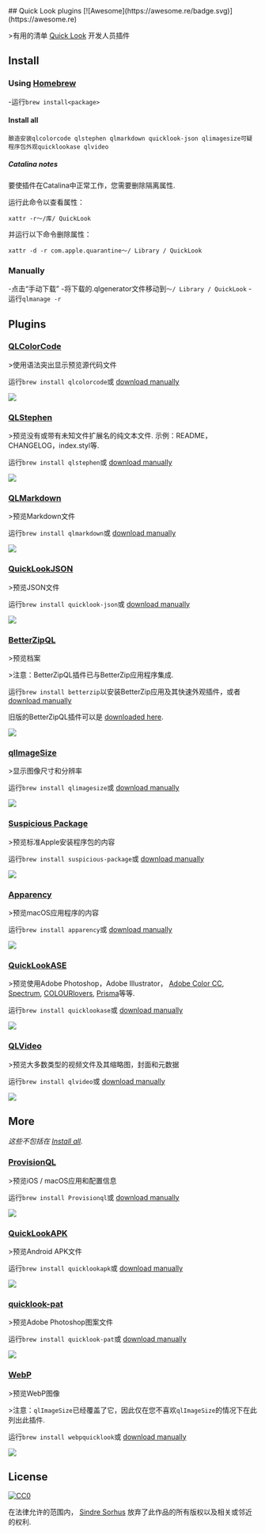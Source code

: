 <div class="github-widget" data-repo="sindresorhus/quick-look-plugins"></div>
<script async src="https://pagead2.googlesyndication.com/pagead/js/adsbygoogle.js"></script><ins class="adsbygoogle" style="display:block" data-ad-client="ca-pub-6890694312814945" data-ad-slot="5473692530" data-ad-format="auto"  data-full-width-responsive="true"></ins>
## Quick Look plugins [![Awesome](https://awesome.re/badge.svg)](https://awesome.re)

&gt;有用的清单 [Quick Look](https://en.wikipedia.org/wiki/Quick_Look) 开发人员插件

## Install

### Using [Homebrew](https://brew.sh)

 -运行`brew install<package>  `

#### Install all

```
酿造安装qlcolorcode qlstephen qlmarkdown quicklook-json qlimagesize可疑程序包外观quicklookase qlvideo
```

##### Catalina notes

要使插件在Catalina中正常工作，您需要删除隔离属性.

运行此命令以查看属性：

```
xattr -r〜/库/ QuickLook
```

并运行以下命令删除属性：

```
xattr -d -r com.apple.quarantine〜/ Library / QuickLook
```

### Manually

-点击“手动下载”
-将下载的.qlgenerator文件移动到`〜/ Library / QuickLook`
-运行`qlmanage -r`

## Plugins

### [QLColorCode](https://github.com/anthonygelibert/QLColorCode)

&gt;使用语法突出显示预览源代码文件

运行`brew install qlcolorcode`或 [download manually](https://github.com/anthonygelibert/QLColorCode/releases/latest)

[![](https://raw.githubusercontent.com/sindresorhus/quick-look-plugins/master/screenshots/QLColorCode.png)](https://github.com/anthonygelibert/QLColorCode)

### [QLStephen](https://github.com/whomwah/qlstephen)

 &gt;预览没有或带有未知文件扩展名的纯文本文件. 示例：README，CHANGELOG，index.styl等.

运行`brew install qlstephen`或 [download manually](https://github.com/whomwah/qlstephen/releases/latest)

[![](https://raw.githubusercontent.com/sindresorhus/quick-look-plugins/master/screenshots/QLStephen.png)](https://github.com/whomwah/qlstephen)

### [QLMarkdown](https://github.com/toland/qlmarkdown)

&gt;预览Markdown文件

运行`brew install qlmarkdown`或 [download manually](https://github.com/downloads/toland/qlmarkdown/QLMarkdown-1.3.zip)

[![](https://raw.githubusercontent.com/sindresorhus/quick-look-plugins/master/screenshots/QLMarkdown.png)](https://github.com/toland/qlmarkdown)

### [QuickLookJSON](http://www.sagtau.com/quicklookjson.html)

&gt;预览JSON文件

运行`brew install quicklook-json`或 [download manually](http://www.sagtau.com/media/QuickLookJSON.qlgenerator.zip)

[![](https://raw.githubusercontent.com/sindresorhus/quick-look-plugins/master/screenshots/QuickLookJSON.png)](http://www.sagtau.com/quicklookjson.html)

### [BetterZipQL](https://macitbetter.com/downloads/)

&gt;预览档案

&gt;注意：BetterZipQL插件已与BetterZip应用程序集成.

运行`brew install betterzip`以安装BetterZip应用及其快速外观插件，或者 [download manually](https://macitbetter.com/BetterZip.zip)

旧版的BetterZipQL插件可以是 [downloaded here](https://macitbetter.com/dl/BetterZipQL-1.5.zip).

[![](https://raw.githubusercontent.com/sindresorhus/quick-look-plugins/master/screenshots/BetterZipQL.png)](https://macitbetter.com/BetterZip-Quick-Look-Generator/)

### [qlImageSize](https://github.com/Nyx0uf/qlImageSize)

&gt;显示图像尺寸和分辨率

运行`brew install qlimagesize`或 [download manually](https://github.com/Nyx0uf/qlImageSize#installation)

[![](https://raw.githubusercontent.com/sindresorhus/quick-look-plugins/master/screenshots/qlImageSize.png)](https://github.com/Nyx0uf/qlImageSize)

### [Suspicious Package](https://www.mothersruin.com/software/SuspiciousPackage/)

&gt;预览标准Apple安装程序包的内容

运行`brew install suspicious-package`或 [download manually](https://www.mothersruin.com/software/downloads/SuspiciousPackage.xip)

[![](https://raw.githubusercontent.com/sindresorhus/quick-look-plugins/master/screenshots/SuspiciousPackage.png)](https://www.mothersruin.com/software/SuspiciousPackage/)

### [Apparency](https://www.mothersruin.com/software/Apparency/)

&gt;预览macOS应用程序的内容

运行`brew install apparency`或 [download manually](https://mothersruin.com/software/downloads/Apparency.dmg)

[![](https://raw.githubusercontent.com/sindresorhus/quick-look-plugins/master/screenshots/Apparency.png)](https://mothersruin.com/software/Apparency/)

### [QuickLookASE](https://github.com/rsodre/QuickLookASE)

&gt;预览使用Adobe Photoshop，Adobe Illustrator， [Adobe Color CC](https://color.adobe.com), [Spectrum](http://www.eigenlogik.com/spectrum/mac), [COLOURlovers](https://www.colourlovers.com), [Prisma](http://www.codeadventure.com)等等.

运行`brew install quicklookase`或 [download manually](https://github.com/rsodre/QuickLookASE/releases/latest)

[![](https://raw.githubusercontent.com/sindresorhus/quick-look-plugins/master/screenshots/QuickLookASE.png)](https://github.com/rsodre/QuickLookASE)

### [QLVideo](https://github.com/Marginal/QLVideo)

&gt;预览大多数类型的视频文件及其缩略图，封面和元数据

运行`brew install qlvideo`或 [download manually](https://github.com/Marginal/QLVideo/releases/latest)

[![](https://raw.githubusercontent.com/sindresorhus/quick-look-plugins/master/screenshots/QLVideo.png)](https://github.com/Marginal/QLVideo)

## More

*这些不包括在 [Install all](#install-all).*

### [ProvisionQL](https://github.com/ealeksandrov/ProvisionQL)

&gt;预览iOS / macOS应用和配置信息

运行`brew install Provisionql`或 [download manually](https://github.com/ealeksandrov/ProvisionQL/releases/latest)

[![](https://raw.githubusercontent.com/sindresorhus/quick-look-plugins/master/screenshots/ProvisionQL.png)](https://github.com/ealeksandrov/ProvisionQL)

### [QuickLookAPK](https://github.com/hezi/QuickLookAPK)

&gt;预览Android APK文件

运行`brew install quicklookapk`或 [download manually](https://github.com/hezi/QuickLookAPK/blob/master/QuickLookAPK.qlgenerator.zip)

[![](https://raw.githubusercontent.com/sindresorhus/quick-look-plugins/master/screenshots/QuickLookAPK.png)](https://github.com/hezi/QuickLookAPK)

### [quicklook-pat](https://github.com/pixelrowdies/quicklook-pat)

&gt;预览Adobe Photoshop图案文件

运行`brew install quicklook-pat`或 [download manually](https://github.com/pixelrowdies/quicklook-pat/releases)

[![](https://raw.githubusercontent.com/sindresorhus/quick-look-plugins/master/screenshots/quicklook-pat.png)](https://github.com/pixelrowdies/quicklook-pat)

### [WebP](https://github.com/dchest/webp-quicklook)

&gt;预览WebP图像

&gt;注意：`qlImageSize`已经覆盖了它，因此仅在您不喜欢`qlImageSize`的情况下在此列出此插件.

运行`brew install webpquicklook`或 [download manually](https://github.com/dchest/webp-quicklook/releases/latest)

[![](https://raw.githubusercontent.com/sindresorhus/quick-look-plugins/master/screenshots/WebP.png)](https://github.com/dchest/webp-quicklook)

## License

[![CC0](https://mirrors.creativecommons.org/presskit/buttons/88x31/svg/cc-zero.svg)](https://creativecommons.org/publicdomain/zero/1.0/)

在法律允许的范围内， [Sindre Sorhus](https://sindresorhus.com) 放弃了此作品的所有版权以及相关或邻近的权利.
